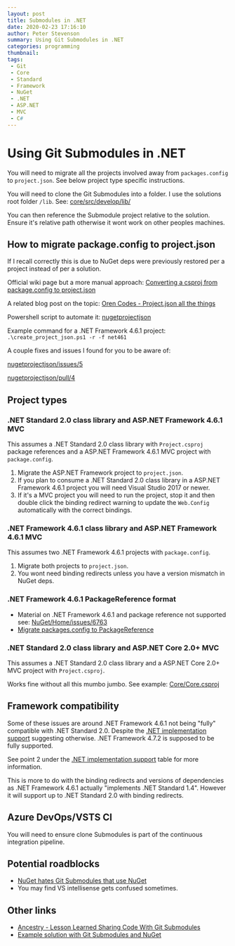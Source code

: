 ```yaml
---
layout: post
title: Submodules in .NET
date: 2020-02-23 17:16:10
author: Peter Stevenson
summary: Using Git Submodules in .NET
categories: programming
thumbnail:
tags:
 - Git
 - Core
 - Standard
 - Framework
 - NuGet
 - .NET
 - ASP.NET
 - MVC
 - C#
---
```


# Using Git Submodules in .NET

You will need to migrate all the projects involved away from `packages.config` to `project.json`. See below project type specific instructions.

You will need to clone the Git Submodules into a folder. I use the solutions root folder `/lib`. See: [core/src/develop/lib/](https://bitbucket.org/2E0PGS/core/src/develop/lib)

You can then reference the Submodule project relative to the solution. Ensure it's relative path otherwise it wont work on other peoples machines.

## How to migrate package.config to project.json

If I recall correctly this is due to NuGet deps were previously restored per a project instead of per a solution.

Official wiki page but a more manual approach: [Converting a csproj from package.config to project.json](https://github.com/NuGet/Home/wiki/Converting-a-csproj-from-package.config-to-project.json)

A related blog post on the topic: [Oren Codes - Project.json all the things](https://oren.codes/2016/02/08/project-json-all-the-things/)

Powershell script to automate it: [nugetprojectjson](https://github.com/wgtmpeters/nugetprojectjson)

Example command for a .NET Framework 4.6.1 project: `.\create_project_json.ps1 -r -f net461`

A couple fixes and issues I found for you to be aware of:

[nugetprojectjson/issues/5](https://github.com/wgtmpeters/nugetprojectjson/issues/5)

[nugetprojectjson/pull/4](https://github.com/wgtmpeters/nugetprojectjson/pull/4)

## Project types

### .NET Standard 2.0 class library and ASP.NET Framework 4.6.1 MVC

This assumes a .NET Standard 2.0 class library with `Project.csproj` package references and a ASP.NET Framework 4.6.1 MVC project with `package.config`.

1. Migrate the ASP.NET Framework project to `project.json`.
2. If you plan to consume a .NET Standard 2.0 class library in a ASP.NET Framework 4.6.1 project you will need Visual Studio 2017 or newer.
3. If it's a MVC project you will need to run the project, stop it and then double click the binding redirect warning to update the `Web.Config` automatically with the correct bindings.

### .NET Framework 4.6.1 class library and ASP.NET Framework 4.6.1 MVC

This assumes two .NET Framework 4.6.1 projects with `package.config`.

1. Migrate both projects to `project.json`.
2. You wont need binding redirects unless you have a version mismatch in NuGet deps.

### .NET Framework 4.6.1 PackageReference format

* Material on .NET Framework 4.6.1 and package reference not supported see: [NuGet/Home/issues/6763](https://github.com/NuGet/Home/issues/6763)
* [Migrate packages.config to PackageReference](https://docs.microsoft.com/en-us/nuget/consume-packages/migrate-packages-config-to-package-reference#limitations)

### .NET Standard 2.0 class library and ASP.NET Core 2.0+ MVC

This assumes a .NET Standard 2.0 class library and a ASP.NET Core 2.0+ MVC project with `Project.csproj`.

Works fine without all this mumbo jumbo. See example: [Core/Core.csproj](https://bitbucket.org/2E0PGS/core/src/develop/Core/Core.csproj)

## Framework compatibility

Some of these issues are around .NET Framework 4.6.1 not being "fully" compatible with .NET Standard 2.0. Despite the [.NET implementation support](https://docs.microsoft.com/en-us/dotnet/standard/net-standard#net-implementation-support) suggesting otherwise. .NET Framework 4.7.2 is supposed to be fully supported.

See point 2 under the [.NET implementation support](https://docs.microsoft.com/en-us/dotnet/standard/net-standard#net-implementation-support) table for more information.

This is more to do with the binding redirects and versions of dependencies as .NET Framework 4.6.1 actually "implements .NET Standard 1.4". However it will support up to .NET Standard 2.0 with binding redirects.

## Azure DevOps/VSTS CI

You will need to ensure clone Submodules is part of the continuous integration pipeline.

## Potential roadblocks

* [NuGet hates Git Submodules that use NuGet](https://github.com/NuGet/Home/issues/4124#issuecomment-269487836)
* You may find VS intellisense gets confused sometimes.

## Other links

* [Ancestry - Lesson Learned Sharing Code With Git Submodules](https://blogs.ancestry.com/ancestry/2015/02/26/lesson-learned-sharing-code-with-git-submodule/)
* [Example solution with Git Submodules and NuGet](https://github.com/saturn72/SolutionWithGitSubmodulesAndNuget)